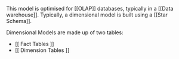 This model is optimised for [[OLAP]] databases, typically in a [[Data warehouse]].
Typically, a dimensional model is built using a [[Star Schema]].

Dimensional Models are made up of two tables:
- [[ Fact Tables ]]
- [[ Dimension Tables ]]